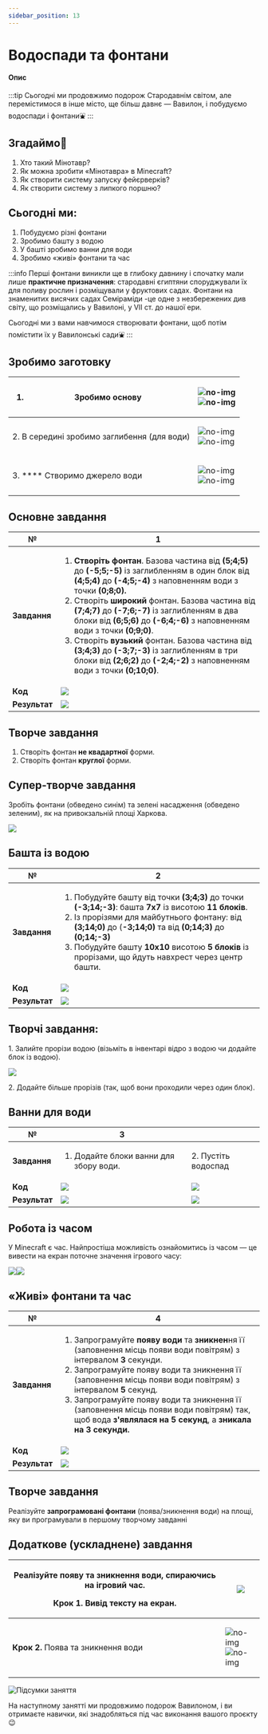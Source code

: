 ```yaml
---
sidebar_position: 13
---
```


# Водоспади та фонтани

#### Опис

:::tip
Сьогодні ми продовжимо подорож Стародавнім світом, але перемістимося в інше місто, ще більш давнє — Вавилон, і побудуємо водоспади і фонтани⛲️
:::

## Згадаймо🤔

1. Хто такий Мінотавр?
2. Як можна зробити «Мінотавра» в Minecraft?
3. Як створити систему запуску фейєрверків?
4. Як створити систему з липкого поршню?

## Сьогодні ми:

1. Побудуємо різні фонтани
2. Зробимо башту з водою
3. У башті зробимо ванни для води
4. Зробимо «живі» фонтани та час

:::info
Перші фонтани виникли ще в глибоку давнину і спочатку мали лише **практичне призначення**: стародавні єгиптяни споруджували їх для поливу рослин і розміщували у фруктових садах. Фонтани на знаменитих висячих садах Семіраміди -це одне з незбережених див світу, що розміщались у Вавилоні, у VII ст. до нашої ери.&#x20;

Сьогодні ми з вами навчимося створювати фонтани, щоб потім помістити їх у Вавилонські сади⛲️
:::

## **Зробимо заготовку**

| <ol><li>Зробимо основу</li></ol>            | <p><img src="img/lesson-13/image (21).png" alt="no-img"/><br/><img src="img/lesson-13/image (7).png" alt="no-img"/></p> |
| ------------------------------------------- | ----------------------------------------------------------------------------------------------------------------------- |
| 2. В середині зробимо заглибення (для води) | <p><img src="img/lesson-13/image (13).png" alt="no-img"/><br/><img src="img/lesson-13/image (6).png" alt="no-img"/></p> |
| 3. \*\*\*\* Створимо джерело води           | <p><img src="img/lesson-13/image (2).png" alt="no-img"/><br/><img src="img/lesson-13/image (17).png" alt="no-img"/></p> |

## Основне завдання

| **№**         | 1                                                                                                                                                                                                                                                                                                                                                                                                                                                                                                                                                                                                                                                                                                                                                                                                                                 |
| ------------- | --------------------------------------------------------------------------------------------------------------------------------------------------------------------------------------------------------------------------------------------------------------------------------------------------------------------------------------------------------------------------------------------------------------------------------------------------------------------------------------------------------------------------------------------------------------------------------------------------------------------------------------------------------------------------------------------------------------------------------------------------------------------------------------------------------------------------------- |
| **Завдання**  | <p></p><ol><li><strong>Створіть фонтан</strong>. Базова частина від <strong>(5;4;5)</strong> до <strong>(-5;5;-5)</strong> із заглибленням в один блок від <strong>(4;5;4)</strong> до <strong>(-4;5;-4)</strong> з наповненням води з точки <strong>(0;8;0).</strong></li><li>Створіть <strong>широкий</strong> фонтан. Базова частина від <strong>(7;4;7)</strong> до <strong>(-7;6;-7)</strong> із заглибленням в два блоки від <strong>(6;5;6)</strong> до <strong>(-6;4;-6)</strong> з наповненням води з точки <strong>(0;9;0)</strong>.</li><li>Створіть <strong>вузький</strong> фонтан. Базова частина від <strong>(3;4;3)</strong> до <strong>(-3;7;-3)</strong> із заглибленням в три блоки від <strong>(2;6;2)</strong> до <strong>(-2;4;-2)</strong> з наповненням води з точки <strong>(0;10;0)</strong>.</li></ol> |
| **Код**       | ![](<img/lesson-13/image (5).png>)                                                                                                                                                                                                                                                                                                                                                                                                                                                                                                                                                                                                                                                                                                                                                                                                |
| **Результат** | ![](<img/lesson-13/image (22).png>)                                                                                                                                                                                                                                                                                                                                                                                                                                                                                                                                                                                                                                                                                                                                                                                               |

## Творче завдання

1. Створіть фонтан **не квадартної** форми.
2. Створіть фонтан **круглої** форми.

## Супер-творче завдання

Зробіть фонтани (обведено синім) та зелені насадження (обведено зеленим), як на привокзальній площі Харкова.

![](<img/lesson-13/image (18).png>)

## Башта із водою

| **№**         | **2**                                                                                                                                                                                                                                                                                                                                                                                                                                                                                             |
| ------------- | ------------------------------------------------------------------------------------------------------------------------------------------------------------------------------------------------------------------------------------------------------------------------------------------------------------------------------------------------------------------------------------------------------------------------------------------------------------------------------------------------- |
| **Завдання**  | <p></p><ol><li>Побудуйте башту від точки <strong>(3;4;3)</strong> до точки <strong>(-3;14;-3)</strong>: башта <strong>7х7</strong> із висотою <strong>11 блоків</strong>. </li><li>Із прорізями для майбутнього фонтану: від <strong>(3;14;0)</strong> до (<strong>-3;14;0)</strong> та від <strong>(0;14;3)</strong> до <strong>(0;14;-3)</strong></li><li>Побудуйте башту <strong>10х10</strong> висотою <strong>5 блоків</strong> із прорізами, що йдуть навхрест через центр башти.</li></ol> |
| **Код**       | ![](<img/lesson-13/image (8).png>)                                                                                                                                                                                                                                                                                                                                                                                                                                                                |
| **Результат** | ![](<img/lesson-13/image (9).png>)                                                                                                                                                                                                                                                                                                                                                                                                                                                                |

## Творчі завдання:

1\. Залийте прорізи водою (візьміть в інвентарі відро з водою чи додайте блок із водою).

![](<img/lesson-13/image (15).png>)

2\. Додайте більше прорізів (так, щоб вони проходили через один блок).

## Ванни для води

| **№**         | **3**                                                 |                                     |
| ------------- | ----------------------------------------------------- | ----------------------------------- |
| **Завдання**  | <ol><li>Додайте блоки ванни для збору води.</li></ol> | 2. Пустіть водоспад                 |
| **Код**       | ![](<img/lesson-13/image (3).png>)                    | ![](<img/lesson-13/image (4).png>)  |
| **Результат** | ![](<img/lesson-13/image (12).png>)                   | ![](<img/lesson-13/image (10).png>) |

## Робота із часом

У Minecraft є час. Найпростіша можливість ознайомитись із часом — це вивести на екран поточне значення ігрового часу:

![](<img/lesson-13/image (23).png>)![](<img/lesson-13/image (20).png>)

## «Живі» фонтани та час

| **№**         | **4**                                                                                                                                                                                                                                                                                                                                                                                                                                                                                                |
| ------------- | ---------------------------------------------------------------------------------------------------------------------------------------------------------------------------------------------------------------------------------------------------------------------------------------------------------------------------------------------------------------------------------------------------------------------------------------------------------------------------------------------------- |
| **Завдання**  | <ol><li>Запрограмуйте <strong>появу води</strong> та <strong>зникнен</strong>ня її (заповнення місць появи води повітрям) з інтервалом <strong>3</strong> секунди.</li><li>Запрограмуйте появу води та зникнення її (заповнення місць появи води повітрям) з інтервалом <strong>5</strong> секунд.</li><li>Запрограмуйте появу води та зникнення її (заповнення місць появи води повітрям) так, щоб вода <strong>з'являлася на 5 секунд</strong>, а <strong>зникала на 3 секунди.</strong></li></ol> |
| **Код**       | ![](<img/lesson-13/image (11).png>)                                                                                                                                                                                                                                                                                                                                                                                                                                                                  |
| **Результат** | ![](img/lesson-13/garden-animation02.gif)                                                                                                                                                                                                                                                                                                                                                                                                                                                            |

## Творче завдання

Реалізуйте **запрограмовані фонтани** (поява/зникнення води) на площі, яку ви програмували в першому творчому завданні

## Додаткове (ускладнене) завдання

| <p>Реалізуйте появу та зникнення води, спираючись на ігровий час. <br/></p><p><strong>Крок 1.</strong> Вивід тексту на екран.</p> | ![](<img/lesson-13/image (19).png>)                                                                                     |
| --------------------------------------------------------------------------------------------------------------------------------- | ----------------------------------------------------------------------------------------------------------------------- |
| **Крок 2.** Поява та зникнення води                                                                                               | <p><img src="img/lesson-13/image (1).png" alt="no-img"/><br/><img src="img/lesson-13/image (14).png" alt="no-img"/></p> |

![Підсумки заняття](img/lesson-13/image.png)

На наступному занятті ми продовжимо подорож Вавилоном, і ви отримаєте навички, які знадобляться під час виконання вашого проєкту😉
